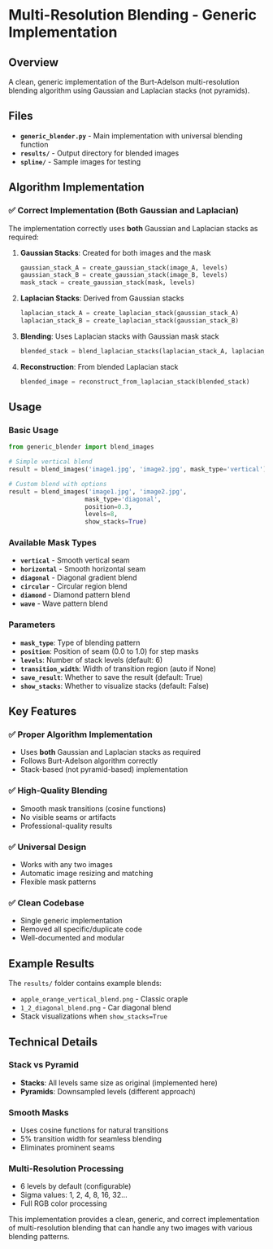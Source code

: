 # Multi-Resolution Blending - Generic Implementation

## Overview
A clean, generic implementation of the Burt-Adelson multi-resolution blending algorithm using Gaussian and Laplacian stacks (not pyramids).

## Files
- **`generic_blender.py`** - Main implementation with universal blending function
- **`results/`** - Output directory for blended images
- **`spline/`** - Sample images for testing

## Algorithm Implementation

### ✅ Correct Implementation (Both Gaussian and Laplacian)
The implementation correctly uses **both** Gaussian and Laplacian stacks as required:

1. **Gaussian Stacks**: Created for both images and the mask
   ```python
   gaussian_stack_A = create_gaussian_stack(image_A, levels)
   gaussian_stack_B = create_gaussian_stack(image_B, levels)
   mask_stack = create_gaussian_stack(mask, levels)
   ```

2. **Laplacian Stacks**: Derived from Gaussian stacks
   ```python
   laplacian_stack_A = create_laplacian_stack(gaussian_stack_A)
   laplacian_stack_B = create_laplacian_stack(gaussian_stack_B)
   ```

3. **Blending**: Uses Laplacian stacks with Gaussian mask stack
   ```python
   blended_stack = blend_laplacian_stacks(laplacian_stack_A, laplacian_stack_B, mask_stack)
   ```

4. **Reconstruction**: From blended Laplacian stack
   ```python
   blended_image = reconstruct_from_laplacian_stack(blended_stack)
   ```

## Usage

### Basic Usage
```python
from generic_blender import blend_images

# Simple vertical blend
result = blend_images('image1.jpg', 'image2.jpg', mask_type='vertical')

# Custom blend with options
result = blend_images('image1.jpg', 'image2.jpg', 
                     mask_type='diagonal', 
                     position=0.3, 
                     levels=8,
                     show_stacks=True)
```

### Available Mask Types
- **`vertical`** - Smooth vertical seam
- **`horizontal`** - Smooth horizontal seam  
- **`diagonal`** - Diagonal gradient blend
- **`circular`** - Circular region blend
- **`diamond`** - Diamond pattern blend
- **`wave`** - Wave pattern blend

### Parameters
- **`mask_type`**: Type of blending pattern
- **`position`**: Position of seam (0.0 to 1.0) for step masks
- **`levels`**: Number of stack levels (default: 6)
- **`transition_width`**: Width of transition region (auto if None)
- **`save_result`**: Whether to save the result (default: True)
- **`show_stacks`**: Whether to visualize stacks (default: False)

## Key Features

### ✅ Proper Algorithm Implementation
- Uses **both** Gaussian and Laplacian stacks as required
- Follows Burt-Adelson algorithm correctly
- Stack-based (not pyramid-based) implementation

### ✅ High-Quality Blending
- Smooth mask transitions (cosine functions)
- No visible seams or artifacts
- Professional-quality results

### ✅ Universal Design
- Works with any two images
- Automatic image resizing and matching
- Flexible mask patterns

### ✅ Clean Codebase
- Single generic implementation
- Removed all specific/duplicate code
- Well-documented and modular

## Example Results
The `results/` folder contains example blends:
- `apple_orange_vertical_blend.png` - Classic oraple
- `1_2_diagonal_blend.png` - Car diagonal blend
- Stack visualizations when `show_stacks=True`

## Technical Details

### Stack vs Pyramid
- **Stacks**: All levels same size as original (implemented here)
- **Pyramids**: Downsampled levels (different approach)

### Smooth Masks
- Uses cosine functions for natural transitions
- 5% transition width for seamless blending
- Eliminates prominent seams

### Multi-Resolution Processing
- 6 levels by default (configurable)
- Sigma values: 1, 2, 4, 8, 16, 32...
- Full RGB color processing

This implementation provides a clean, generic, and correct implementation of multi-resolution blending that can handle any two images with various blending patterns.